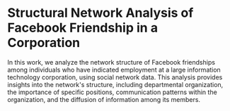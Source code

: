 # Structural Network Analysis of Facebook Friendship in a Corporation
 In this work, we analyze the network structure of Facebook friendships among individuals who have indicated employment at a large information technology corporation, using social network data. This analysis provides insights into the network's structure, including departmental organization, the importance of specific positions, communication patterns within the organization, and the diffusion of information among its members.
